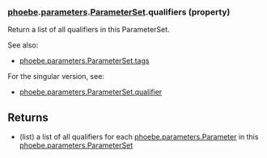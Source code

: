 ### [phoebe](phoebe.md).[parameters](phoebe.parameters.md).[ParameterSet](phoebe.parameters.ParameterSet.md).qualifiers (property)




Return a list of all qualifiers in this ParameterSet.

See also:
* [phoebe.parameters.ParameterSet.tags](phoebe.parameters.ParameterSet.tags.md)

For the singular version, see:
* [phoebe.parameters.ParameterSet.qualifier](phoebe.parameters.ParameterSet.qualifier.md)

Returns
--------
* (list) a list of all qualifiers for each [phoebe.parameters.Parameter](phoebe.parameters.Parameter.md)
    in this [phoebe.parameters.ParameterSet](phoebe.parameters.ParameterSet.md)

